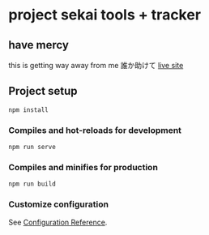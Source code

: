 # project sekai tools + tracker

## have mercy
this is getting way away from me 誰か助けて
[live site](https://miku-miku-ooeeoo.web.app/)

## Project setup
```
npm install
```

### Compiles and hot-reloads for development
```
npm run serve
```

### Compiles and minifies for production
```
npm run build
```

### Customize configuration
See [Configuration Reference](https://cli.vuejs.org/config/).

